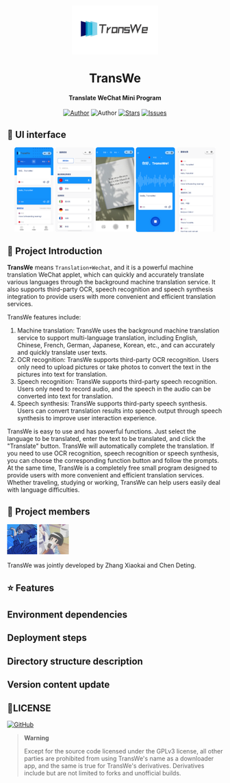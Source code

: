 <div align="center">
     <img src="./pics/icon.jpg" align="center" width = "40%">
</div>
<div align="center">
<h1 align = "center">TransWe</h1>
     <h4 align = "center">Translate WeChat Mini Program</h4>
    <a href = "https://dekrt.cn/"><img src="https://img.shields.io/badge/Author-dekrt-blue" alt="Author" /></a>
    <img src="https://img.shields.io/badge/Author-cdt-blue" alt="Author" />
    <a href = "https://github.com/dekrt/TransWe"><img src="https://img.shields.io/github/stars/dekrt/TransWe?style=social" alt="Stars" /></a>
    <a href = "https://github.com/dekrt/TransWe/issues"><img src="https://img.shields.io/github/issues/dekrt/TransWe?color=blue&logoColor=blue" alt="Issues" /></a>
</div>





## 📱 UI interface

<div align = "center">
    <img src="./pics/UI_Translation_Text.png" width="18%" />
    <img src="./pics/UI_Choose_Language.png" width="18%" />
    <img src="./pics/UI_OCR_Translation.png" width="18%" />
    <img src="./pics/UI_Translation_Voice.png" width="18%" />
    <img src="./pics/UI_Translation_History.png" width="18%" />
</div>


## 📖 Project Introduction

**TransWe** means `Translation+Wechat`, and it is a powerful machine translation WeChat applet, which can quickly and accurately translate various languages through the background machine translation service. It also supports third-party OCR, speech recognition and speech synthesis integration to provide users with more convenient and efficient translation services.

TransWe features include:

1. Machine translation: TransWe uses the background machine translation service to support multi-language translation, including English, Chinese, French, German, Japanese, Korean, etc., and can accurately and quickly translate user texts.
2. OCR recognition: TransWe supports third-party OCR recognition. Users only need to upload pictures or take photos to convert the text in the pictures into text for translation.
3. Speech recognition: TransWe supports third-party speech recognition. Users only need to record audio, and the speech in the audio can be converted into text for translation.
4. Speech synthesis: TransWe supports third-party speech synthesis. Users can convert translation results into speech output through speech synthesis to improve user interaction experience.

TransWe is easy to use and has powerful functions. Just select the language to be translated, enter the text to be translated, and click the "Translate" button. TransWe will automatically complete the translation. If you need to use OCR recognition, speech recognition or speech synthesis, you can choose the corresponding function button and follow the prompts. At the same time, TransWe is a completely free small program designed to provide users with more convenient and efficient translation services. Whether traveling, studying or working, TransWe can help users easily deal with language difficulties.

## 🤝 Project members

<p>
     <a href="https://github.com/dekrt"><img src="./pics/dekrt.jpg" width="70px" alt="dekrt" border-radius: "50%"/></a>
     <a href="https://github.com/chendeting88"><img src="./pics/chendeting88.jpg" width="70px" alt="chendeting88" radius: "50%"/></a>
</p>


TransWe was jointly developed by Zhang Xiaokai and Chen Deting.

## ⭐️ Features

## Environment dependencies

## Deployment steps

## Directory structure description

## Version content update



## 📃LICENSE

 [![GitHub](https://img.shields.io/github/license/dekrt/TransWe?style=for-the-badge)](https://github.com/dekrt/TransWe/blob/main/LICENSE)

>**Warning**
>
>Except for the source code licensed under the GPLv3 license, all other parties are prohibited from using TransWe's name as a downloader app, and the same is true for TransWe's derivatives.
>Derivatives include but are not limited to forks and unofficial builds.

